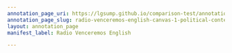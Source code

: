 ```yaml
---
annotation_page_uri: https://lgsump.github.io/comparison-test/annotations/radio-venceremos-english-canvas-1-political-context.json
annotation_page_slug: radio-venceremos-english-canvas-1-political-context
layout: annotation_page
manifest_label: Radio Venceremos English

---
```

